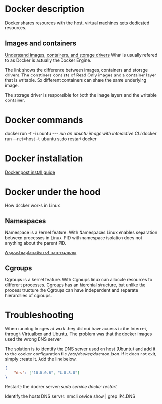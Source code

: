 

Docker description
==================
Docker shares resources with the host, virtual machines gets dedicated resources.

Images and containers
---------------------
[Understand images, containers, and storage drivers](https://docs.docker.com/engine/userguide/storagedriver/imagesandcontainers/)
What is usually refered to as Docker is actually the Docker Engine.

The link shows the difference between images, containers and storage drivers. The conatiners consists of Read Only images and a container layer that 
is writable. So different containers can share the same underlying image.

The storage driver is responsible for both the image layers and the writable container.

Docker commands
===============
docker run -t -i ubuntu  --- *run an ubuntu image with interactive CLI* 
docker run --net=host -ti ubuntu
sudo restart docker

Docker installation
===================

[Docker post install guide](https://docs.docker.com/engine/installation/linux/linux-postinstall/)

Docker under the hood
=====================
How docker works in Linux

Namespaces
----------
Namespace is a kernel feature.
With Namespaces Linux enables separation between processes in Linux. PID with namespace isolation does not anything
about the parent PID.

[A good explanation of namespaces](https://www.toptal.com/linux/separation-anxiety-isolating-your-system-with-linux-namespaces)

Cgroups
-------
Cgroups is a kernel feature.
With Cgroups linux can allocate resources to different processes. Cgroups has an hierchial structure, but unlike the 
process tructure the Cgroups can have independent and separate hierarchies of cgroups.

Troubleshooting
===============
When running images at work they did not have access to the internet, through Virtualbox and Ubuntu. 
The problem was that the docker images used the wrong DNS server.

The solution is to identify the DNS server used on host (Ubuntu) and add it to the docker configuration file
*/etc/docker/daemon.json*. If it does not exit, simply create it. Add the line below.

```json
{
    "dns": ["10.0.0.6", "8.8.8.8"]
}
```
Restarte the docker server:
*sudo service docker restart*

Identify the hosts DNS server:
nmcli device show <interfacename> | grep IP4.DNS

